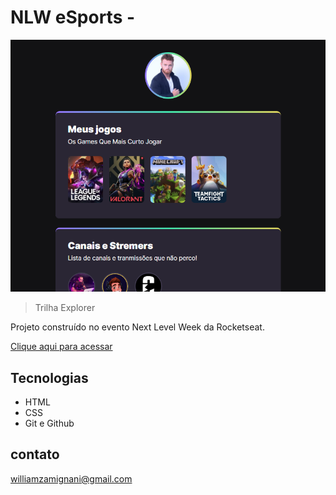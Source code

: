 # NLW eSports - 

![preview](./.github/preview.png)

>Trilha Explorer

Projeto construído no evento Next Level Week da Rocketseat.

[Clique aqui para acessar](https://willzgdev.github.io/nlw-esports-explorer/)


## Tecnologias

- HTML
- CSS
- Git e Github

## contato

williamzamignani@gmail.com